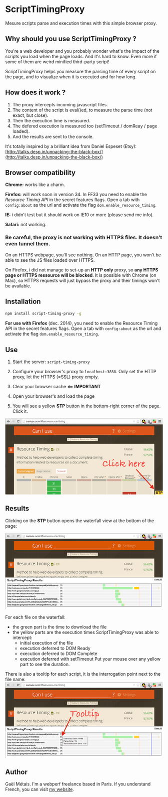 # ScriptTimingProxy

Mesure scripts parse and execution times with this simple browser proxy.


## Why should you use ScriptTimingProxy ?

You're a web developer and you probably wonder what's the impact of the scripts you load when the page loads. 
And it's hard to know. Even more if some of them are weird minified third-party script!

ScriptTimingProxy helps you measure the parsing time of every script on the page, and to visualize when it is executed and for how long.


## How does it work ?

1. The proxy intercepts incoming javascript files.
2. The content of the script is eval()ed, to measure the parse time (not exact, but close).
3. Then the execution time is measured.
4. The defered execution is measured too (setTimeout / domReay / page loaded).
5. And the results are sent to the console.

It's totally inspired by a brilliant idea from Daniel Espeset (Etsy): [http://talks.desp.in/unpacking-the-black-box/](http://talks.desp.in/unpacking-the-black-box/)


## Browser compatibility

**Chrome:** works like a charm.

**Firefox:** will work soon in version 34. In FF33 you need to enable the *Resource Timing API* in the secret features flags. Open a tab with `config:about` as the url and activate the flag `dom.enable_resource_timing`.

**IE:** i didn't test but it should work on IE10 or more (please send me info).

**Safari:** not working.



### Be careful, the proxy is not working with HTTPS files. It doesn't even tunnel them.

On an HTTPS webpage, you'll see nothing. On an HTTP page, you won't be able to see the JS files loaded over HTTPS.

On Firefox, i did not manage to set-up an **HTTP only** proxy, so **any HTTPS page or HTTPS ressource will be blocked**.
It is possible with Chrome (on Mac), so HTTPS requests will just bypass the proxy and their timings won't be available.



## Installation

```bash
npm install script-timing-proxy -g
```

**For use with Firefox** (dec. 2014), you need to enable the Resource Timing API in the secret features flags. Open a tab with `config:about` as the url and activate the flag `dom.enable_resource_timing`.


## Use

1. Start the server: `script-timing-proxy`

2. Configure your browser's proxy to `localhost:3838`. Only set the HTTP proxy, let the HTTPS (=SSL) proxy empty.

3. Clear your browser cache **<== IMPORTANT**

4. Open your browser's and load the page

5. You will see a yellow **STP** button in the bottom-right corner of the page. Click it.

![screenshot](doc/button.png)


## Results

Clicking on the **STP** button opens the waterfall view at the bottom of the page:

![screenshot](doc/results.png)

For each file on the waterfall:
- the green part is the time to download the file
- the yellow parts are the execution times ScriptTimingProxy was able to intercept:
  - initial execution of the file
  - execution deferred to DOM Ready
  - execution deferred to DOM Complete
  - execution deferred with setTimeout
Put your mouse over any yellow part to see the duration.

There is also a tooltip for each script, it is the interrogation point next to the file name:
![screenshot](doc/info.png)


## Author
Gaël Métais. I'm a webperf freelance based in Paris. If you understand French, you can visit [my website](http://www.gaelmetais.com).
